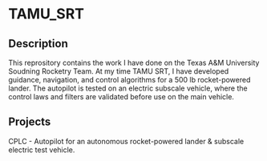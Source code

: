 # TAMU_SRT

## Description
This reprository contains the work I have done on the Texas A&M University Soudning Rocketry Team. At my time TAMU SRT, I have developed guidance, navigation, and control algorithms for a 500 lb rocket-powered lander. The autopilot is tested on an electric subscale vehicle, where the control laws and filters are validated before use on the main vehicle.

## Projects
CPLC - Autopilot for an autonomous rocket-powered lander & subscale electric test vehicle.
